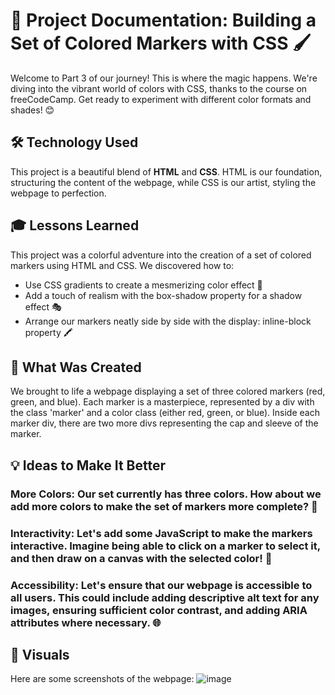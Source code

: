 # 🎨 Project Documentation: Building a Set of Colored Markers with CSS 🖌️

Welcome to Part 3 of our journey! This is where the magic happens. We're diving into the vibrant world of colors with CSS, thanks to the course on freeCodeCamp. Get ready to experiment with different color formats and shades! 😊

## 🛠️ Technology Used
This project is a beautiful blend of **HTML** and **CSS**. HTML is our foundation, structuring the content of the webpage, while CSS is our artist, styling the webpage to perfection.

## 🎓 Lessons Learned
This project was a colorful adventure into the creation of a set of colored markers using HTML and CSS. We discovered how to:
- Use CSS gradients to create a mesmerizing color effect 🌈
- Add a touch of realism with the box-shadow property for a shadow effect 🎭
- Arrange our markers neatly side by side with the display: inline-block property 🖍️

## 🎨 What Was Created
We brought to life a webpage displaying a set of three colored markers (red, green, and blue). Each marker is a masterpiece, represented by a div with the class 'marker' and a color class (either red, green, or blue). Inside each marker div, there are two more divs representing the cap and sleeve of the marker.

## 💡 Ideas to Make It Better
### More Colors: Our set currently has three colors. How about we add more colors to make the set of markers more complete? 🌈
### Interactivity: Let's add some JavaScript to make the markers interactive. Imagine being able to click on a marker to select it, and then draw on a canvas with the selected color! 🎨
### Accessibility: Let's ensure that our webpage is accessible to all users. This could include adding descriptive alt text for any images, ensuring sufficient color contrast, and adding ARIA attributes where necessary. 🌐

## 📸 Visuals
Here are some screenshots of the webpage:
![image](https://github.com/TommyDeLeon/crayola.html/assets/144635056/27347929-1f28-4468-8a99-975cff7291c9)
